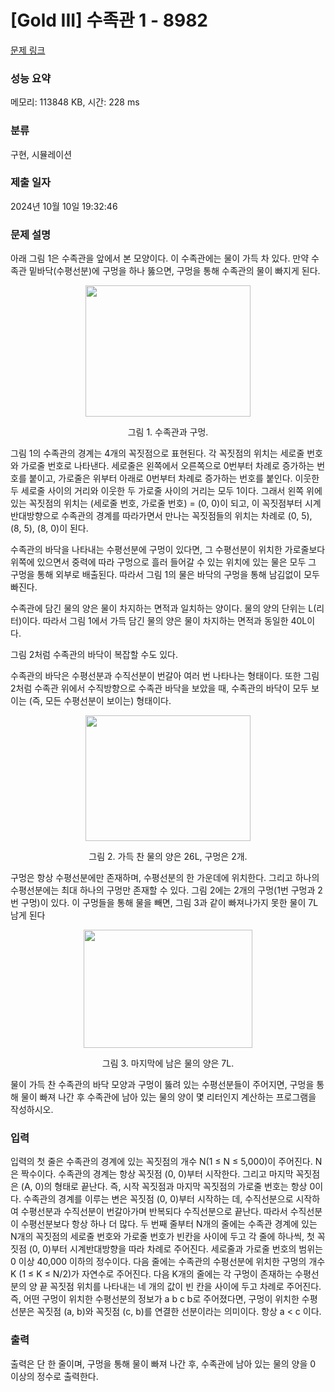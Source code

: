 # [Gold III] 수족관 1 - 8982 

[문제 링크](https://www.acmicpc.net/problem/8982) 

### 성능 요약

메모리: 113848 KB, 시간: 228 ms

### 분류

구현, 시뮬레이션

### 제출 일자

2024년 10월 10일 19:32:46

### 문제 설명

<p>아래 그림 1은 수족관을 앞에서 본 모양이다. 이 수족관에는 물이 가득 차 있다. 만약 수족관 밑바닥(수평선분)에 구멍을 하나 뚫으면, 구멍을 통해 수족관의 물이 빠지게 된다.</p>

<p style="text-align: center;"><img alt="" src="https://upload.acmicpc.net/4c0f1045-5150-455d-8a8e-f9f2c9fe9557/-/preview/" style="width: 264px; height: 210px;"></p>

<p style="text-align: center;">그림 1. 수족관과 구멍.</p>

<p>그림 1의 수족관의 경계는 4개의 꼭짓점으로 표현된다. 각 꼭짓점의 위치는 세로줄 번호와 가로줄 번호로 나타낸다. 세로줄은 왼쪽에서 오른쪽으로 0번부터 차례로 증가하는 번호를 붙이고, 가로줄은 위부터 아래로 0번부터 차례로 증가하는 번호를 붙인다. 이웃한 두 세로줄 사이의 거리와 이웃한 두 가로줄 사이의 거리는 모두 1이다. 그래서 왼쪽 위에 있는 꼭짓점의 위치는 (세로줄 번호, 가로줄 번호) = (0, 0)이 되고, 이 꼭짓점부터 시계반대방향으로 수족관의 경계를 따라가면서 만나는 꼭짓점들의 위치는 차례로 (0, 5), (8, 5), (8, 0)이 된다.</p>

<p>수족관의 바닥을 나타내는 수평선분에 구멍이 있다면, 그 수평선분이 위치한 가로줄보다 위쪽에 있으면서 중력에 따라 구멍으로 흘러 들어갈 수 있는 위치에 있는 물은 모두 그 구멍을 통해 외부로 배출된다. 따라서 그림 1의 물은 바닥의 구멍을 통해 남김없이 모두 빠진다.</p>

<p>수족관에 담긴 물의 양은 물이 차지하는 면적과 일치하는 양이다. 물의 양의 단위는 L(리터)이다. 따라서 그림 1에서 가득 담긴 물의 양은 물이 차지하는 면적과 동일한 40L이다.</p>

<p>그림 2처럼 수족관의 바닥이 복잡할 수도 있다.</p>

<p>수족관의 바닥은 수평선분과 수직선분이 번갈아 여러 번 나타나는 형태이다. 또한 그림 2처럼 수족관 위에서 수직방향으로 수족관 바닥을 보았을 때, 수족관의 바닥이 모두 보이는 (즉, 모든 수평선분이 보이는) 형태이다. </p>

<p style="text-align: center;"><img alt="" src="https://upload.acmicpc.net/55d1b6ae-0068-4d23-aee7-051fe344e6a4/-/preview/" style="width: 264px; height: 201px;"></p>

<p style="text-align: center;">그림 2. 가득 찬 물의 양은 26L, 구멍은 2개.</p>

<p>구멍은 항상 수평선분에만 존재하며, 수평선분의 한 가운데에 위치한다. 그리고 하나의 수평선분에는 최대 하나의 구멍만 존재할 수 있다. 그림 2에는 2개의 구멍(1번 구멍과 2번 구멍)이 있다. 이 구멍들을 통해 물을 빼면, 그림 3과 같이 빠져나가지 못한 물이 7L 남게 된다</p>

<p style="text-align: center;"><img alt="" src="https://upload.acmicpc.net/e0e15021-56ab-4923-af94-5f7e0799d77b/-/preview/" style="width: 270px; height: 189px;"></p>

<p style="text-align: center;">그림 3. 마지막에 남은 물의 양은 7L.</p>

<p>물이 가득 찬 수족관의 바닥 모양과 구멍이 뚫려 있는 수평선분들이 주어지면, 구멍을 통해 물이 빠져 나간 후 수족관에 남아 있는 물의 양이 몇 리터인지 계산하는 프로그램을 작성하시오.</p>

### 입력 

 <p>입력의 첫 줄은 수족관의 경계에 있는 꼭짓점의 개수 N(1 ≤ N ≤ 5,000)이 주어진다. N은 짝수이다. 수족관의 경계는 항상 꼭짓점 (0, 0)부터 시작한다. 그리고 마지막 꼭짓점은 (A, 0)의 형태로 끝난다. 즉, 시작 꼭짓점과 마지막 꼭짓점의 가로줄 번호는 항상 0이다. 수족관의 경계를 이루는 변은 꼭짓점 (0, 0)부터 시작하는 데, 수직선분으로 시작하여 수평선분과 수직선분이 번갈아가며 반복되다 수직선분으로 끝난다. 따라서 수직선분이 수평선분보다 항상 하나 더 많다. 두 번째 줄부터 N개의 줄에는 수족관 경계에 있는 N개의 꼭짓점의 세로줄 번호와 가로줄 번호가 빈칸을 사이에 두고 각 줄에 하나씩, 첫 꼭짓점 (0, 0)부터 시계반대방향을 따라 차례로 주어진다. 세로줄과 가로줄 번호의 범위는 0 이상 40,000 이하의 정수이다. 다음 줄에는 수족관의 수평선분에 위치한 구멍의 개수 K (1 ≤ K ≤ N/2)가 자연수로 주어진다. 다음 K개의 줄에는 각 구멍이 존재하는 수평선분의 양 끝 꼭짓점 위치를 나타내는 네 개의 값이 빈 칸을 사이에 두고 차례로 주어진다. 즉, 어떤 구멍이 위치한 수평선분의 정보가 a b c b로 주어졌다면, 구멍이 위치한 수평선분은 꼭짓점 (a, b)와 꼭짓점 (c, b)를 연결한 선분이라는 의미이다. 항상 a < c 이다.</p>

### 출력 

 <p>출력은 단 한 줄이며, 구멍을 통해 물이 빠져 나간 후, 수족관에 남아 있는 물의 양을 0 이상의 정수로 출력한다.</p>

